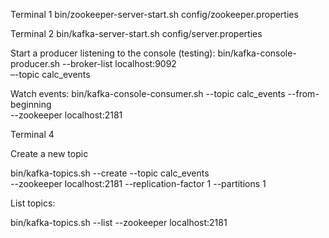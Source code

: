 Terminal 1
bin/zookeeper-server-start.sh config/zookeeper.properties

Terminal 2
bin/kafka-server-start.sh config/server.properties

Start a producer listening to the console (testing):
bin/kafka-console-producer.sh --broker-list localhost:9092 \
–-topic calc_events

Watch events:
bin/kafka-console-consumer.sh --topic calc_events --from-beginning \
--zookeeper localhost:2181

Terminal 4

Create a new topic

bin/kafka-topics.sh --create --topic calc_events \
--zookeeper localhost:2181 --replication-factor 1 --partitions 1

List topics:

bin/kafka-topics.sh --list --zookeeper localhost:2181